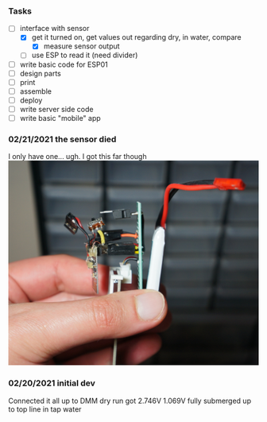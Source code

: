 ### Tasks

- [ ] interface with sensor
  - [x] get it turned on, get values out regarding dry, in water, compare
    - [x] measure sensor output
  - [ ] use ESP to read it (need divider)
- [ ] write basic code for ESP01
- [ ] design parts
- [ ] print
- [ ] assemble
- [ ] deploy
- [ ] write server side code
- [ ] write basic "mobile" app

### 02/21/2021 the sensor died
I only have one... ugh. I got this far though
![parts soldered for body design, clip designed on moisture sensor](./esp-01-modded-for-analog-input-deep-sleep-capacitive-moisture-sensor-1s-lipo.PNG)

### 02/20/2021 initial dev
Connected it all up to DMM dry run got 2.746V
1.069V fully submerged up to top line in tap water

